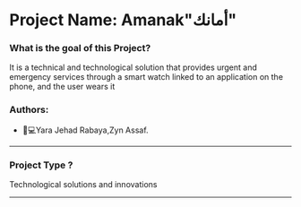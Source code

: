 # Project Name:  Amanak"أمانك"

### What is the goal of this Project?
It is a technical and technological solution that provides urgent and emergency services through a smart watch linked to an application on the phone, and the user wears it

### Authors:
* 	👩💻Yara Jehad Rabaya,Zyn Assaf.
_______________________________________________________________________________________________________________________
### Project Type ?
Technological solutions and innovations
_______________________________________________________________________________________________________________________
